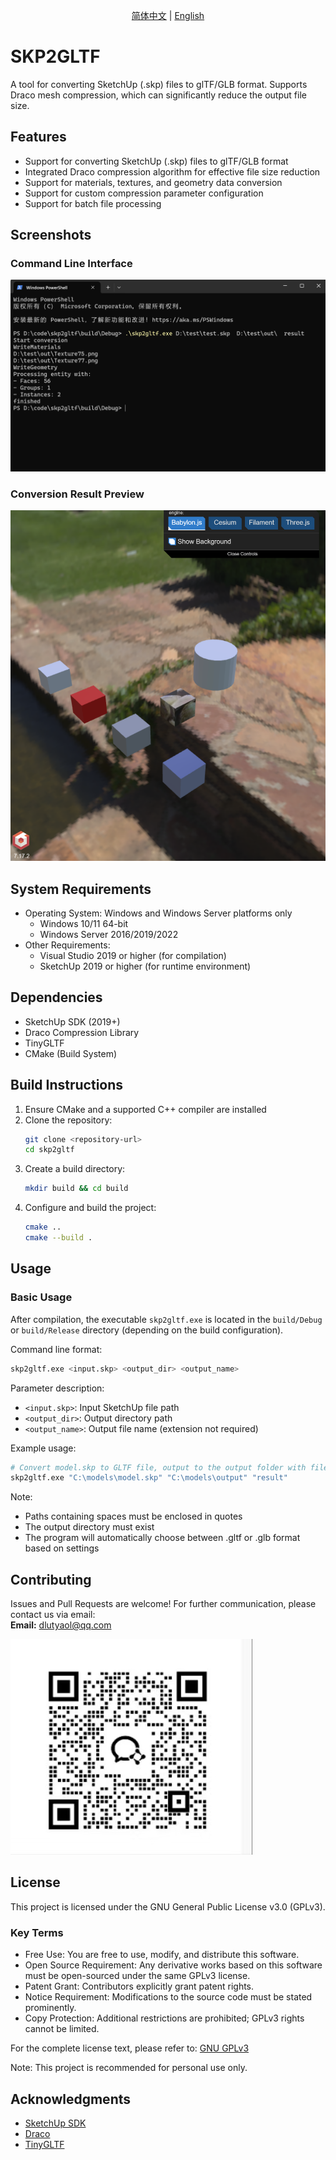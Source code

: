 <p align="center">
  <a href="./README.md">简体中文</a>  | 
  <a href="./README_en.md">English</a>
</p>

# SKP2GLTF

A tool for converting SketchUp (.skp) files to glTF/GLB format. Supports Draco mesh compression, which can significantly reduce the output file size.

## Features

- Support for converting SketchUp (.skp) files to glTF/GLB format
- Integrated Draco compression algorithm for effective file size reduction
- Support for materials, textures, and geometry data conversion
- Support for custom compression parameter configuration
- Support for batch file processing

## Screenshots

### Command Line Interface
![Command Line Interface](./static/cli.png)

### Conversion Result Preview
![Conversion Result Preview](./static/preview.png)

## System Requirements

- Operating System: Windows and Windows Server platforms only
  - Windows 10/11 64-bit
  - Windows Server 2016/2019/2022
- Other Requirements:
  - Visual Studio 2019 or higher (for compilation)
  - SketchUp 2019 or higher (for runtime environment)

## Dependencies

- SketchUp SDK (2019+)
- Draco Compression Library
- TinyGLTF
- CMake (Build System)

## Build Instructions

1. Ensure CMake and a supported C++ compiler are installed
2. Clone the repository:
   ```bash
   git clone <repository-url>
   cd skp2gltf
   ```
3. Create a build directory:
   ```bash
   mkdir build && cd build
   ```
4. Configure and build the project:
   ```bash
   cmake ..
   cmake --build .
   ```

## Usage

### Basic Usage

After compilation, the executable `skp2gltf.exe` is located in the `build/Debug` or `build/Release` directory (depending on the build configuration).

Command line format:
```bash
skp2gltf.exe <input.skp> <output_dir> <output_name>
```

Parameter description:
- `<input.skp>`: Input SketchUp file path
- `<output_dir>`: Output directory path
- `<output_name>`: Output file name (extension not required)

Example usage:
```bash
# Convert model.skp to GLTF file, output to the output folder with filename result
skp2gltf.exe "C:\models\model.skp" "C:\models\output" "result"
```

Note:
- Paths containing spaces must be enclosed in quotes
- The output directory must exist
- The program will automatically choose between .gltf or .glb format based on settings

## Contributing

Issues and Pull Requests are welcome!
For further communication, please contact us via email:  
**Email:** dlutyaol@qq.com

![QR Code](./static/contact.jpg)

## License

This project is licensed under the GNU General Public License v3.0 (GPLv3).

### Key Terms

- Free Use: You are free to use, modify, and distribute this software.
- Open Source Requirement: Any derivative works based on this software must be open-sourced under the same GPLv3 license.
- Patent Grant: Contributors explicitly grant patent rights.
- Notice Requirement: Modifications to the source code must be stated prominently.
- Copy Protection: Additional restrictions are prohibited; GPLv3 rights cannot be limited.

For the complete license text, please refer to: [GNU GPLv3](https://www.gnu.org/licenses/gpl-3.0.html)

Note: This project is recommended for personal use only.

## Acknowledgments

- [SketchUp SDK](https://extensions.sketchup.com/developers)
- [Draco](https://github.com/google/draco)
- [TinyGLTF](https://github.com/syoyo/tinygltf)